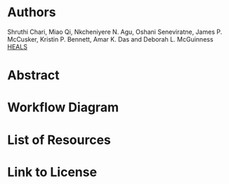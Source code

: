 

# Authors
</div>
<dl>
<dt>Shruthi Chari, Miao Qi, Nkcheniyere N. Agu, Oshani Seneviratne, James P. McCusker, Kristin P. Bennett, Amar K. Das and Deborah L. McGuinness<dt>
<a href="https://science.rpi.edu/biology/news/ibm-and-rensselaer-team-research-chronic-diseases-cognitive-computing">HEALS</a>
</dl>
</div>

# Abstract

# Workflow Diagram

# List of Resources 

# Link to License

